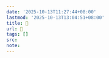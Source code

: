 ```yaml
---
date: '2025-10-13T11:27:44+08:00'
lastmod: '2025-10-13T13:04:51+08:00'
title: 󰙡
url: 󰙡
tags: []
src:
note:
---
```

